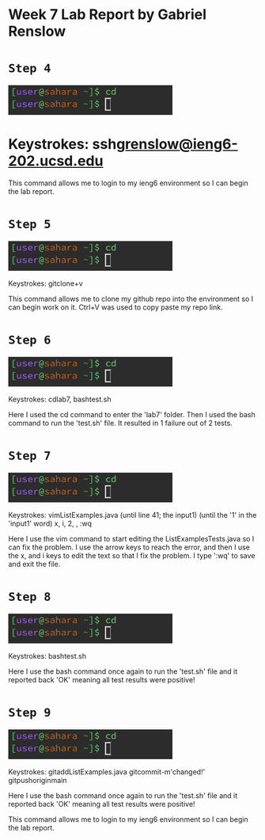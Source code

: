 # Week 7 Lab Report by Gabriel Renslow

# `Step 4`

![Image](cd1.png)

# Keystrokes: ssh<space>grenslow@ieng6-202.ucsd.edu<enter>

This command allows me to login to my ieng6 environment so I can begin the lab report.

# `Step 5`

![Image](cd1.png)

Keystrokes: git<space>clone<space><ctrl>+v<enter>

This command allows me to clone my github repo into the environment so I can begin work on it. Ctrl+V was used to copy paste my repo link.

# `Step 6`

![Image](cd1.png)

Keystrokes: 
cd<space>lab7<enter>,
bash<space>test.sh<enter>

Here I used the cd command to enter the 'lab7' folder. Then I used the bash command to run the 'test.sh' file. It resulted in 1 failure out of 2 tests.

# `Step 7`

![Image](cd1.png)

Keystrokes:
vim<space>ListExamples.java<enter>
<down>(until line 41; the input1)
<right>(until the '1' in the 'input1' word)
x,
i, 2,
<esc>,
:wq<enter>

Here I use the vim command to start editing the ListExamplesTests.java so I can fix the problem. I use the arrow keys to reach the error, and then I use the x, and i keys to edit the text so that I fix the problem. I type ':wq' to save and exit the file.

# `Step 8`

![Image](cd1.png)

Keystrokes: bash<space>test.sh<enter>

Here I use the bash command once again to run the 'test.sh' file and it reported back 'OK' meaning all test results were positive!

# `Step 9`

![Image](cd1.png)

Keystrokes:
git<space>add<space>ListExamples.java<enter>
git<space>commit<space>-m<space>'changed!'<enter>
git<space>push<space>origin<space>main<enter>

Here I use the bash command once again to run the 'test.sh' file and it reported back 'OK' meaning all test results were positive!

This command allows me to login to my ieng6 environment so I can begin the lab report.
